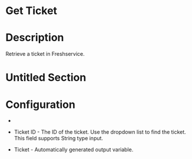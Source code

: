 ﻿# Get Ticket

# Description

Retrieve a ticket in Freshservice.

# Untitled Section

# Configuration

* 
* Ticket ID - The ID of the ticket. Use the dropdown list to find the ticket. This field supports String type input.





* Ticket - Automatically generated output variable.
